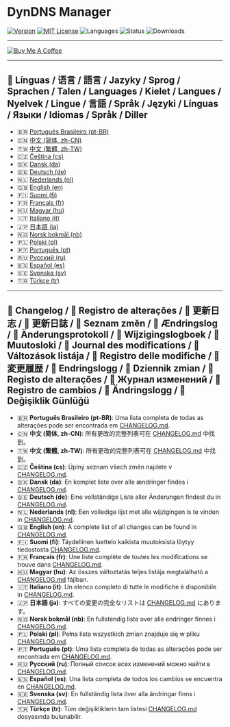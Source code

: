 # DynDNS Manager

[![Version](https://img.shields.io/github/v/release/Q14siX/home-assistant-dyndns-manager)](https://github.com/Q14siX/home-assistant-dyndns-manager/releases)
[![MIT License](https://img.shields.io/badge/License-MIT-green.svg)](LICENSE)
![Languages](https://img.shields.io/badge/languages-20-blue.svg)
![Status](https://img.shields.io/badge/status-stable-brightgreen.svg)
![Downloads](https://img.shields.io/github/downloads/Q14siX/home-assistant-dyndns-manager/total)

---

[![Buy Me A Coffee](https://img.buymeacoffee.com/button-api/?text=Buy%20Stefan%20a%20tasty%20coffee&emoji=☕&slug=q14six&button_colour=FFDD00&font_colour=000000&font_family=Lato&outline_colour=000000&coffee_colour=ffffff)](https://buymeacoffee.com/q14six)

---

## 📌 Línguas / 语言 / 語言 / Jazyky / Sprog / Sprachen / Talen / Languages / Kielet / Langues / Nyelvek / Lingue / 言語 / Språk / Języki / Línguas / Языки / Idiomas / Språk / Diller
- 🇧🇷 [Português Brasileiro (pt-BR)](https://github.com/Q14siX/home-assistant-dyndns-manager/blob/main/README/README_PT-BR.md#portugues-brasileiro)
- 🇨🇳 [中文 (简体, zh-CN)](https://github.com/Q14siX/home-assistant-dyndns-manager/blob/main/README/README_ZH-CN.md#简体中文)
- 🇹🇼 [中文 (繁體, zh-TW)](https://github.com/Q14siX/home-assistant-dyndns-manager/blob/main/README/README_ZH-TW.md#繁體中文)
- 🇨🇿 [Čeština (cs)](https://github.com/Q14siX/home-assistant-dyndns-manager/blob/main/README/README_CS.md#czech)
- 🇩🇰 [Dansk (da)](https://github.com/Q14siX/home-assistant-dyndns-manager/blob/main/README/README_DA.md#dansk)
- 🇩🇪 [Deutsch (de)](https://github.com/Q14siX/home-assistant-dyndns-manager/blob/main/README/README_DE.md#deutsch)
- 🇳🇱 [Nederlands (nl)](https://github.com/Q14siX/home-assistant-dyndns-manager/blob/main/README/README_NL.md#dutch)
- 🇬🇧 [English (en)](https://github.com/Q14siX/home-assistant-dyndns-manager/blob/main/README/README_EN.md#english)
- 🇫🇮 [Suomi (fi)](https://github.com/Q14siX/home-assistant-dyndns-manager/blob/main/README/README_FI.md#suomi)
- 🇫🇷 [Français (fr)](https://github.com/Q14siX/home-assistant-dyndns-manager/blob/main/README/README_FR.md#français)
- 🇭🇺 [Magyar (hu)](https://github.com/Q14siX/home-assistant-dyndns-manager/blob/main/README/README_HU.md#magyar)
- 🇮🇹 [Italiano (it)](https://github.com/Q14siX/home-assistant-dyndns-manager/blob/main/README/README_IT.md#italiano)
- 🇯🇵 [日本語 (ja)](https://github.com/Q14siX/home-assistant-dyndns-manager/blob/main/README/README_JA.md#日本語)
- 🇳🇴 [Norsk bokmål (nb)](https://github.com/Q14siX/home-assistant-dyndns-manager/blob/main/README/README_NB.md#norsk)
- 🇵🇱 [Polski (pl)](https://github.com/Q14siX/home-assistant-dyndns-manager/blob/main/README/README_PL.md#polski)
- 🇵🇹 [Português (pt)](https://github.com/Q14siX/home-assistant-dyndns-manager/blob/main/README/README_PT.md#português)
- 🇷🇺 [Русский (ru)](https://github.com/Q14siX/home-assistant-dyndns-manager/blob/main/README/README_RU.md#Русский)
- 🇪🇸 [Español (es)](https://github.com/Q14siX/home-assistant-dyndns-manager/blob/main/README/README_ES.md#español)
- 🇸🇪 [Svenska (sv)](https://github.com/Q14siX/home-assistant-dyndns-manager/blob/main/README/README_SV.md#svenska)
- 🇹🇷 [Türkçe (tr)](https://github.com/Q14siX/home-assistant-dyndns-manager/blob/main/README/README_TR.md#türkçe)

---

## 📑 Changelog / 📑 Registro de alterações / 📑 更新日志 / 📑 更新日誌 / 📑 Seznam změn / 📑 Ændringslog / 📑 Änderungsprotokoll / 📑 Wijzigingslogboek / 📑 Muutosloki / 📑 Journal des modifications / 📑 Változások listája / 📑 Registro delle modifiche / 📑 変更履歴 / 📑 Endringslogg / 📑 Dziennik zmian / 📑 Registo de alterações / 📑 Журнал изменений / 📑 Registro de cambios / 📑 Ändringslogg / 📑 Değişiklik Günlüğü

- 🇧🇷 **Português Brasileiro (pt-BR)**: Uma lista completa de todas as alterações pode ser encontrada em [CHANGELOG.md](https://github.com/Q14siX/home-assistant-dyndns-manager/blob/main/CHANGELOG.md).  
- 🇨🇳 **中文 (简体, zh-CN)**: 所有更改的完整列表可在 [CHANGELOG.md](https://github.com/Q14siX/home-assistant-dyndns-manager/blob/main/CHANGELOG.md) 中找到。  
- 🇹🇼 **中文 (繁體, zh-TW)**: 所有更改的完整列表可在 [CHANGELOG.md](https://github.com/Q14siX/home-assistant-dyndns-manager/blob/main/CHANGELOG.md) 中找到。  
- 🇨🇿 **Čeština (cs)**: Úplný seznam všech změn najdete v [CHANGELOG.md](https://github.com/Q14siX/home-assistant-dyndns-manager/blob/main/CHANGELOG.md).  
- 🇩🇰 **Dansk (da)**: En komplet liste over alle ændringer findes i [CHANGELOG.md](https://github.com/Q14siX/home-assistant-dyndns-manager/blob/main/CHANGELOG.md).  
- 🇩🇪 **Deutsch (de)**: Eine vollständige Liste aller Änderungen findest du in [CHANGELOG.md](https://github.com/Q14siX/home-assistant-dyndns-manager/blob/main/CHANGELOG.md).  
- 🇳🇱 **Nederlands (nl)**: Een volledige lijst met alle wijzigingen is te vinden in [CHANGELOG.md](https://github.com/Q14siX/home-assistant-dyndns-manager/blob/main/CHANGELOG.md).  
- 🇬🇧 **English (en)**: A complete list of all changes can be found in [CHANGELOG.md](https://github.com/Q14siX/home-assistant-dyndns-manager/blob/main/CHANGELOG.md).  
- 🇫🇮 **Suomi (fi)**: Täydellinen luettelo kaikista muutoksista löytyy tiedostosta [CHANGELOG.md](https://github.com/Q14siX/home-assistant-dyndns-manager/blob/main/CHANGELOG.md).  
- 🇫🇷 **Français (fr)**: Une liste complète de toutes les modifications se trouve dans [CHANGELOG.md](https://github.com/Q14siX/home-assistant-dyndns-manager/blob/main/CHANGELOG.md).  
- 🇭🇺 **Magyar (hu)**: Az összes változtatás teljes listája megtalálható a [CHANGELOG.md](https://github.com/Q14siX/home-assistant-dyndns-manager/blob/main/CHANGELOG.md) fájlban.  
- 🇮🇹 **Italiano (it)**: Un elenco completo di tutte le modifiche è disponibile in [CHANGELOG.md](https://github.com/Q14siX/home-assistant-dyndns-manager/blob/main/CHANGELOG.md).  
- 🇯🇵 **日本語 (ja)**: すべての変更の完全なリストは [CHANGELOG.md](https://github.com/Q14siX/home-assistant-dyndns-manager/blob/main/CHANGELOG.md) にあります。  
- 🇳🇴 **Norsk bokmål (nb)**: En fullstendig liste over alle endringer finnes i [CHANGELOG.md](https://github.com/Q14siX/home-assistant-dyndns-manager/blob/main/CHANGELOG.md).  
- 🇵🇱 **Polski (pl)**: Pełna lista wszystkich zmian znajduje się w pliku [CHANGELOG.md](https://github.com/Q14siX/home-assistant-dyndns-manager/blob/main/CHANGELOG.md).  
- 🇵🇹 **Português (pt)**: Uma lista completa de todas as alterações pode ser encontrada em [CHANGELOG.md](https://github.com/Q14siX/home-assistant-dyndns-manager/blob/main/CHANGELOG.md).  
- 🇷🇺 **Русский (ru)**: Полный список всех изменений можно найти в [CHANGELOG.md](https://github.com/Q14siX/home-assistant-dyndns-manager/blob/main/CHANGELOG.md).  
- 🇪🇸 **Español (es)**: Una lista completa de todos los cambios se encuentra en [CHANGELOG.md](https://github.com/Q14siX/home-assistant-dyndns-manager/blob/main/CHANGELOG.md).  
- 🇸🇪 **Svenska (sv)**: En fullständig lista över alla ändringar finns i [CHANGELOG.md](https://github.com/Q14siX/home-assistant-dyndns-manager/blob/main/CHANGELOG.md).  
- 🇹🇷 **Türkçe (tr)**: Tüm değişikliklerin tam listesi [CHANGELOG.md](https://github.com/Q14siX/home-assistant-dyndns-manager/blob/main/CHANGELOG.md) dosyasında bulunabilir.
